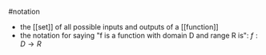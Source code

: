 #notation 
- the [[set]] of all possible inputs and outputs of a [[function]]
- the notation for saying "f is a function with domain D and range R is": $f:D \rightarrow R$
